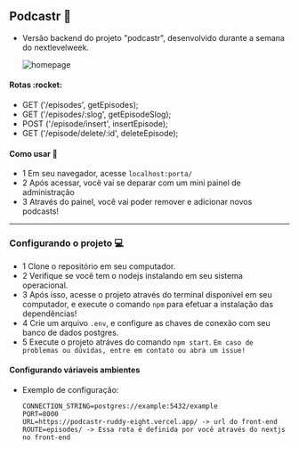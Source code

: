 <h2>Podcastr 🎵</h2>

 - Versão backend do projeto "podcastr", desenvolvido durante a semana do nextlevelweek.
   
    <img src="https://user-images.githubusercontent.com/63478331/117904423-b91e8600-b2a7-11eb-96a8-33d3c1ed3985.png" alt="homepage">
    
    
 <h4>Rotas :rocket:</h4>
    
   - GET ('/episodes', getEpisodes);
   - GET ('/episodes/:slog', getEpisodeSlog);
   - POST ('/episode/insert', insertEpisode);
   - GET ('/episode/delete/:id', deleteEpisode);
 
 <h4>Como usar 📘</h4>

   - 1 Em seu navegador, acesse `localhost:porta/` 
   - 2 Após acessar, você vai se deparar com um mini painel de administração
   - 3 Através do painel, você vai poder remover e adicionar novos podcasts!

---
 
 <h3>Configurando o projeto 💻</h3>

   - 1 Clone o repositório em seu computador.
   - 2 Verifique se você tem o nodejs instalando em seu sistema operacional.
   - 3 Após isso, acesse o projeto através do terminal disponível em seu computador, e execute o comando `npm` para efetuar a instalação das dependências!
   - 4 Crie um arquivo `.env`, e configure as chaves de conexão com seu banco de dados postgres.
   - 5 Execute o projeto atráves do comando `npm start`.
    `Em caso de problemas ou dúvidas, entre em contato ou abra um issue!`
    
<h4>Configurando váriaveis ambientes</h4>

  - Exemplo de configuração:
    
        CONNECTION_STRING=postgres://example:5432/example
        PORT=8000
        URL=https://podcastr-ruddy-eight.vercel.app/ -> url do front-end
        ROUTE=episodes/ -> Essa rota é definida por você através do nextjs no front-end

